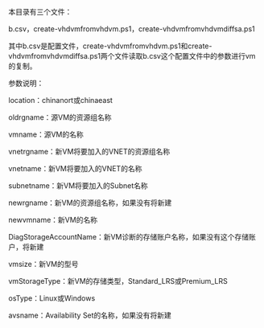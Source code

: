 本目录有三个文件：

b.csv，create-vhdvmfromvhdvm.ps1，create-vhdvmfromvhdvmdiffsa.ps1

其中b.csv是配置文件，create-vhdvmfromvhdvm.ps1和create-vhdvmfromvhdvmdiffsa.ps1两个文件读取b.csv这个配置文件中的参数进行vm的复制。

参数说明：

location：chinanort或chinaeast

oldrgname：源VM的资源组名称

vmname：源VM的名称

vnetrgname：新VM将要加入的VNET的资源组名称	

vnetname：新VM将要加入的VNET的名称

subnetname：新VM将要加入的Subnet名称

newrgname：新VM的资源组名称，如果没有将新建

newvmname：新VM的名称

DiagStorageAccountName：新VM诊断的存储账户名称，如果没有这个存储账户，将新建	

vmsize：新VM的型号

vmStorageType：新VM的存储类型，Standard_LRS或Premium_LRS

osType：Linux或Windows

avsname：Availability Set的名称，如果没有将新建
